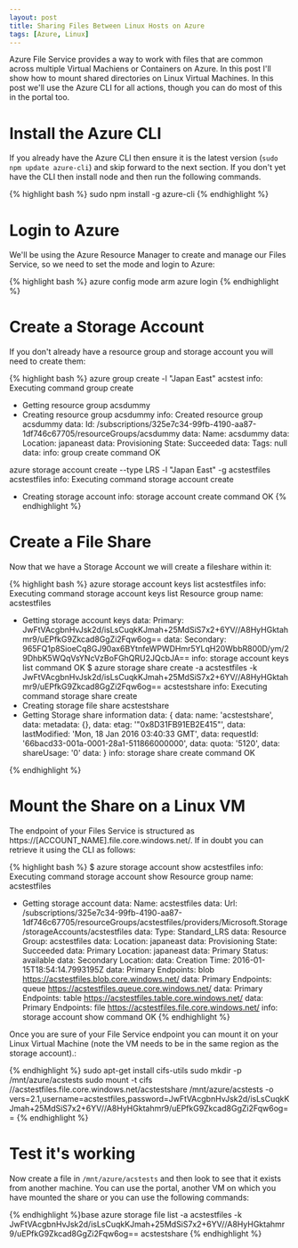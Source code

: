 ```yaml
---
layout: post
title: Sharing Files Between Linux Hosts on Azure
tags: [Azure, Linux]
---
```


Azure File Service provides a way to work with files that are common
across multiple Virtual Machiens or Containers on Azure. In this post
I'll show how to mount shared directories on Linux Virtual
Machines. In this post we'll use the Azure CLI for all actions, though
you can do most of this in the portal too. 

# Install the Azure CLI

If you already have the Azure CLI then ensure it is the latest version
(`sudo npm update azure-cli`) and skip forward to the next section. If
you don't yet have the CLI then install node and then run the
following commands.

{% highlight bash %}
sudo npm install -g azure-cli
{% endhighlight %}

# Login to Azure

We'll be using the Azure Resource Manager to create and manage our
Files Service, so we need to set the mode and login to Azure:

{% highlight bash %}
azure config mode arm
azure login
{% endhighlight %}

# Create a Storage Account

If you don't already have a resource group and storage account you
will need to create them:

{% highlight bash %}
azure group create -l "Japan East" acstest
info:    Executing command group create
+ Getting resource group acsdummy
+ Creating resource group acsdummy
info:    Created resource group acsdummy
data:    Id:                  /subscriptions/325e7c34-99fb-4190-aa87-1df746c67705/resourceGroups/acsdummy
data:    Name:                acsdummy
data:    Location:            japaneast
data:    Provisioning State:  Succeeded
data:    Tags: null
data:
info:    group create command OK

azure storage account create --type LRS -l "Japan East" -g acstestfiles acstestfiles
info:    Executing command storage account create
+ Creating storage account
info:    storage account create command OK
{% endhighlight %}

# Create a File Share

Now that we have a Storage Account we will create a fileshare within it:

{% highlight bash %}
azure storage account keys list acstestfiles
info:    Executing command storage account keys list
Resource group name: acstestfiles
+ Getting storage account keys
data:    Primary: JwFtVAcgbnHvJsk2d/isLsCuqkKJmah+25MdSiS7x2+6YV//A8HyHGktahmr9/uEPfkG9Zkcad8GgZi2Fqw6og==
data:    Secondary: 965FQ1p8SioeCq8GJ90ax6BYtnfeWPWDHmr5YLqH20WbbR800D/ym/29DhbK5WQqVsYNcVzBoFGhQRU2JQcbJA==
info:    storage account keys list command OK
$ azure storage share create -a acstestfiles -k JwFtVAcgbnHvJsk2d/isLsCuqkKJmah+25MdSiS7x2+6YV//A8HyHGktahmr9/uEPfkG9Zkcad8GgZi2Fqw6og== acstestshare
info:    Executing command storage share create
+ Creating storage file share acstestshare
+ Getting Storage share information
data:    {
data:        name: 'acstestshare',
data:        metadata: {},
data:        etag: '"0x8D31FB91EB2E415"',
data:        lastModified: 'Mon, 18 Jan 2016 03:40:33 GMT',
data:        requestId: '66bacd33-001a-0001-28a1-511866000000',
data:        quota: '5120',
data:        shareUsage: '0'
data:    }
info:    storage share create command OK

{% endhighlight %}

# Mount the Share on a Linux VM

The endpoint of your Files Service is structured as
https://[ACCOUNT_NAME].file.core.windows.net/. If in doubt you can
retrieve it using the CLI as follows:

{% highlight bash %}
$ azure storage account show acstestfiles
info:    Executing command storage account show
Resource group name: acstestfiles
+ Getting storage account
data:    Name: acstestfiles
data:    Url: /subscriptions/325e7c34-99fb-4190-aa87-1df746c67705/resourceGroups/acstestfiles/providers/Microsoft.Storage/storageAccounts/acstestfiles
data:    Type: Standard_LRS
data:    Resource Group: acstestfiles
data:    Location: japaneast
data:    Provisioning State: Succeeded
data:    Primary Location: japaneast
data:    Primary Status: available
data:    Secondary Location:
data:    Creation Time: 2016-01-15T18:54:14.7993195Z
data:    Primary Endpoints: blob https://acstestfiles.blob.core.windows.net/
data:    Primary Endpoints: queue https://acstestfiles.queue.core.windows.net/
data:    Primary Endpoints: table https://acstestfiles.table.core.windows.net/
data:    Primary Endpoints: file https://acstestfiles.file.core.windows.net/
info:    storage account show command OK
{% endhighlight %}

Once you are sure of your File Service endpoint you can mount it on
your Linux Virtual Machine (note the VM needs to be in the same region
as the storage account).:

{% endhighlight %}
sudo apt-get install cifs-utils
sudo mkdir -p /mnt/azure/acstests
sudo mount -t cifs //acstestfiles.file.core.windows.net/acstestshare /mnt/azure/acstests -o vers=2.1,username=acstestfiles,password=JwFtVAcgbnHvJsk2d/isLsCuqkKJmah+25MdSiS7x2+6YV//A8HyHGktahmr9/uEPfkG9Zkcad8GgZi2Fqw6og==
{% endhighlight %}

# Test it's working

Now create a file in `/mnt/azure/acstests` and then look to see that it exists from another machine. You can use the portal, another VM on which you have mounted the share or you can use the following commands:

{% endhighlight %}base
azure storage file list -a acstestfiles -k JwFtVAcgbnHvJsk2d/isLsCuqkKJmah+25MdSiS7x2+6YV//A8HyHGktahmr9/uEPfkG9Zkcad8GgZi2Fqw6og== acstestshare
{% endhighlight %}

